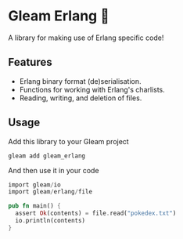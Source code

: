# Gleam Erlang 🐙

A library for making use of Erlang specific code!

## Features

- Erlang binary format (de)serialisation.
- Functions for working with Erlang's charlists.
- Reading, writing, and deletion of files.

## Usage

Add this library to your Gleam project

```shell
gleam add gleam_erlang
```

And then use it in your code

```rust
import gleam/io
import gleam/erlang/file

pub fn main() {
  assert Ok(contents) = file.read("pokedex.txt")
  io.println(contents)
}
```
